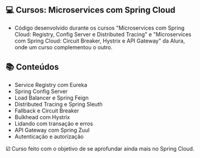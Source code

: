 ## 💻 Cursos: Microservices com Spring Cloud
- Código desenvolvido durante os cursos "Microservices com Spring Cloud: Registry, Config Server e Distributed Tracing" e "Microservices com Spring Cloud: Circuit Breaker, Hystrix e API Gateway" da Alura, onde um curso complementou o outro.
## :books: Conteúdos
- Service Registry com Eureka
- Spring Config Server
- Load Balancer e Spring Feign
- Distributed Tracing e Spring Sleuth
- Fallback e Circuit Breaker
- Bulkhead com Hystrix
- Lidando com transação e erros
- API Gateway com Spring Zuul
- Autenticação e autorização

:ballot_box_with_check: Curso feito com o objetivo de se aprofundar ainda mais no Spring Cloud.
